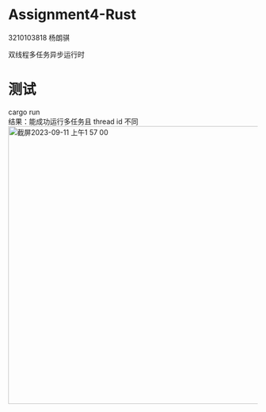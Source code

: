 # Assignment4-Rust
3210103818 杨朗骐  

双线程多任务异步运行时
# 测试  
cargo run  
结果：能成功运行多任务且 thread id 不同  
<img width="560" alt="截屏2023-09-11 上午1 57 00" src="https://github.com/westoutlegenddog/Assignment4-Rust/assets/103580732/c7a0e647-a83b-4505-8a34-c1127e6c5c6f">

